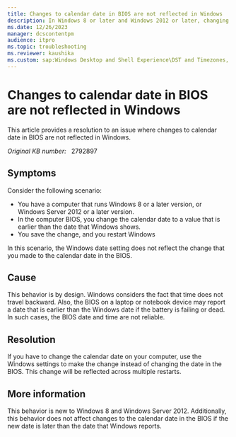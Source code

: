 ```yaml
---
title: Changes to calendar date in BIOS are not reflected in Windows
description: In Windows 8 or later and Windows 2012 or later, changing the date in the BIOS to a date earlier than the date shown in Windows does not change the date shown in Windows.
ms.date: 12/26/2023
manager: dcscontentpm
audience: itpro
ms.topic: troubleshooting
ms.reviewer: kaushika
ms.custom: sap:Windows Desktop and Shell Experience\DST and Timezones, csstroubleshoot
---
```

# Changes to calendar date in BIOS are not reflected in Windows

This article provides a resolution to an issue where changes to calendar date in BIOS are not reflected in Windows.

_Original KB number:_ &nbsp; 2792897

## Symptoms

Consider the following scenario:

- You have a computer that runs Windows 8 or a later version, or Windows Server 2012 or a later version.
- In the computer BIOS, you change the calendar date to a value that is earlier than the date that Windows shows.
- You save the change, and you restart Windows

In this scenario, the Windows date setting does not reflect the change that you made to the calendar date in the BIOS.

## Cause

This behavior is by design. Windows considers the fact that time does not travel backward. Also, the BIOS on a laptop or notebook device may report a date that is earlier than the Windows date if the battery is failing or dead. In such cases, the BIOS date and time are not reliable.

## Resolution

If you have to change the calendar date on your computer, use the Windows settings to make the change instead of changing the date in the BIOS. This change will be reflected across multiple restarts.

## More information

This behavior is new to Windows 8 and Windows Server 2012. Additionally, this behavior does not affect changes to the calendar date in the BIOS if the new date is later than the date that Windows reports.
